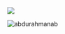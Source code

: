 
           










 <img align="center" src="https://wakatime.com/badge/user/e7a0b101-5e66-473c-82c1-35c9676ad3f3.svg)](https://wakatime.com/@e7a0b101-5e66-473c-82c1-35c9676ad3f3"/>


<p><img align="center" src="https://github-readme-streak-stats.herokuapp.com/?user=abdurahmanab&" alt="abdurahmanab" /></p>
